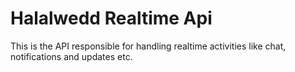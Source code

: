 # Halalwedd Realtime Api

This is the API responsible for handling realtime activities like chat, notifications and updates etc.
